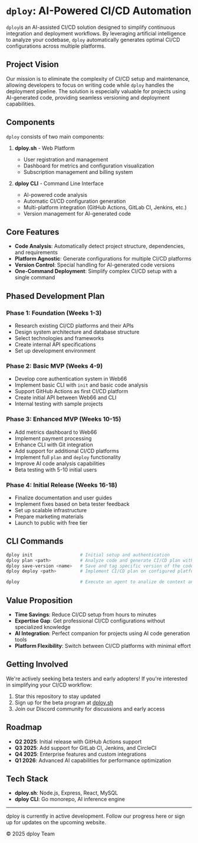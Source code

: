 # `dploy`: AI-Powered CI/CD Automation

`dploy`is an AI-assisted CI/CD solution designed to simplify continuous integration and deployment workflows. By leveraging artificial intelligence to analyze your codebase, `dploy` automatically generates optimal CI/CD configurations across multiple platforms.

## Project Vision

Our mission is to eliminate the complexity of CI/CD setup and maintenance, allowing developers to focus on writing code while `dploy` handles the deployment pipeline. The solution is especially valuable for projects using AI-generated code, providing seamless versioning and deployment capabilities.

## Components

`dploy` consists of two main components:

1. **dploy.sh** - Web Platform
   - User registration and management
   - Dashboard for metrics and configuration visualization
   - Subscription management and billing system

2. **dploy CLI** - Command Line Interface
   - AI-powered code analysis
   - Automatic CI/CD configuration generation
   - Multi-platform integration (GitHub Actions, GitLab CI, Jenkins, etc.)
   - Version management for AI-generated code

## Core Features

- **Code Analysis**: Automatically detect project structure, dependencies, and requirements
- **Platform Agnostic**: Generate configurations for multiple CI/CD platforms
- **Version Control**: Special handling for AI-generated code versions
- **One-Command Deployment**: Simplify complex CI/CD setup with a single command

## Phased Development Plan

### Phase 1: Foundation (Weeks 1-3)
- Research existing CI/CD platforms and their APIs
- Design system architecture and database structure
- Select technologies and frameworks
- Create internal API specifications
- Set up development environment

### Phase 2: Basic MVP (Weeks 4-9)
- Develop core authentication system in Web66
- Implement basic CLI with `init` and basic code analysis
- Support GitHub Actions as first CI/CD platform
- Create initial API between Web66 and CLI
- Internal testing with sample projects

### Phase 3: Enhanced MVP (Weeks 10-15)
- Add metrics dashboard to Web66
- Implement payment processing
- Enhance CLI with Git integration
- Add support for additional CI/CD platforms
- Implement full `plan` and `deploy` functionality
- Improve AI code analysis capabilities
- Beta testing with 5-10 initial users

### Phase 4: Initial Release (Weeks 16-18)
- Finalize documentation and user guides
- Implement fixes based on beta tester feedback
- Set up scalable infrastructure
- Prepare marketing materials
- Launch to public with free tier

## CLI Commands

```bash
dploy init                  # Initial setup and authentication
dploy plan <path>           # Analyze code and generate CI/CD plan without execution
dploy save-version <name>   # Save and tag specific version of the code
dploy deploy <path>         # Implement CI/CD plan on configured platform

dploy                       # Execute an agent to analize de context and run the Command with correct options
```

## Value Proposition

- **Time Savings**: Reduce CI/CD setup from hours to minutes
- **Expertise Gap**: Get professional CI/CD configurations without specialized knowledge
- **AI Integration**: Perfect companion for projects using AI code generation tools
- **Platform Flexibility**: Switch between CI/CD platforms with minimal effort

## Getting Involved

We're actively seeking beta testers and early adopters! If you're interested in simplifying your CI/CD workflow:

1. Star this repository to stay updated
2. Sign up for the beta program at [dploy.sh](https://dploy.sh)
3. Join our Discord community for discussions and early access

## Roadmap

- **Q2 2025**: Initial release with GitHub Actions support
- **Q3 2025**: Add support for GitLab CI, Jenkins, and CircleCI
- **Q4 2025**: Enterprise features and custom integrations
- **Q1 2026**: Advanced AI capabilities for performance optimization

## Tech Stack

- **dploy.sh**: Node.js, Express, React, MySQL
- **dploy CLI**: Go monorepo, AI inference engine

---

dploy is currently in active development. Follow our progress here or sign up for updates on the upcoming website.

© 2025 dploy Team
